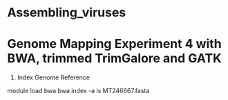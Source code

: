 # Assembling_viruses

# Genome Mapping Experiment 4 with BWA, trimmed TrimGalore and GATK

1. Index Genome Reference

module load bwa
bwa index -a is MT246667.fasta




